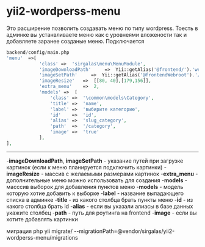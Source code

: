 # yii2-wordperss-menu
Это расширение позволить создавать  меню по типу wordpress. Тоесть в админке вы устанвливаете меню как с уровнеями вложености 
так и добавляете заранее созданые меню. 
Подключается
```php
backend/config/main.php 
'menu'  =>[
            'class' =>  'sirgalas\menu\MenuModule',
            'imageDownloadPath'     =>  Yii::getAlias('@frontend/').'web/image/menu/',
            'imageSetPath'     =>  Yii::getAlias('@frontendWebroot').'/image/menu/',
            'imageResize'   =>  [[80, 40],[179,156]],
            'extra_menu'    =>  2,
            'models' =>  [
                'class' =>  '\common\models\Category',
                'title' =>  'name',
                'label' =>  'выбирите категорию',
                'id'    =>  'id',
                'alias' =>  'slug_category',
                'path'  =>  '/category',
                'image' =>  'true'
            ],
],
```
---
-**imageDownloadPath**, **imageSetPath** - указание путей при загрузке картинок (если к меню планируется подключить картинки)
-**imageResize** - массив с желаемыми размерами картинок
-**extra_menu** - дополнительные меню можно использовать для создания
-**models** - масссив выборок для добавления пунктов меню
-**models** - модель которую хотие добавить к выборке
-**label** - название выпадающего списка в админке
-**title** - из какого столбца брать пункты меню
-**id** - из какого столбца брать id
-**alias** - если вы указали алиасы в базе данных укажите столбец
-**path** - путь для роутинга на frontend
-**image** - если вы хотите добавлять картинки

миграция php yii migrate/ --migrationPath=@vendor/sirgalas/yii2-wordperss-menu/migrations
